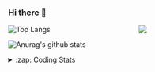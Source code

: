 ### Hi there 👋

<!--
**tao8687/tao8687** is a ✨ _special_ ✨ repository because its `README.md` (this file) appears on your GitHub profile.

Here are some ideas to get you started:

- 🔭 I’m currently working on ...
- 🌱 I’m currently learning ...
- 👯 I’m looking to collaborate on ...
- 🤔 I’m looking for help with ...
- 💬 Ask me about ...
- 📫 How to reach me: ...
- 😄 Pronouns: ...
- ⚡ Fun fact: ...
-->

<img align='right' src="https://media.giphy.com/media/M9gbBd9nbDrOTu1Mqx/giphy.gif" width="240">

  
![Top Langs](https://github-readme-stats.vercel.app/api/top-langs/?username=tao8687&layout=compact&title_color=23238E&text_color=A67D3D)

![Anurag's github stats](https://github-readme-stats.vercel.app/api?username=tao8687&show_icons=true&&text_color=A67D3D&title_color=23238E&show_icons=false&count_private=true&hide=stars)

<details>
  <summary>:zap: Coding Stats</summary>
  <br>
    
<!--START_SECTION:waka-->
![Code Time](http://img.shields.io/badge/Code%20Time-1%2C950%20hrs%2022%20mins-blue)

![Profile Views](http://img.shields.io/badge/Profile%20Views-0-blue)

**🐱 My GitHub Data** 

> 📦 1.5 MB Used in GitHub's Storage 
 > 
> 🏆 95 Contributions in the Year 2025
 > 
> 🚫 Not Opted to Hire
 > 
> 📜 62 Public Repositories 
 > 
> 🔑 24 Private Repositories 
 > 
**I'm an Early 🐤** 

```text
🌞 Morning                1698 commits        ██████████████████████░░░   88.85 % 
🌆 Daytime                90 commits          █░░░░░░░░░░░░░░░░░░░░░░░░   04.71 % 
🌃 Evening                119 commits         ██░░░░░░░░░░░░░░░░░░░░░░░   06.23 % 
🌙 Night                  4 commits           ░░░░░░░░░░░░░░░░░░░░░░░░░   00.21 % 
```
📅 **I'm Most Productive on Wednesday** 

```text
Monday                   274 commits         ████░░░░░░░░░░░░░░░░░░░░░   14.34 % 
Tuesday                  260 commits         ███░░░░░░░░░░░░░░░░░░░░░░   13.61 % 
Wednesday                331 commits         ████░░░░░░░░░░░░░░░░░░░░░   17.32 % 
Thursday                 255 commits         ███░░░░░░░░░░░░░░░░░░░░░░   13.34 % 
Friday                   271 commits         ████░░░░░░░░░░░░░░░░░░░░░   14.18 % 
Saturday                 265 commits         ███░░░░░░░░░░░░░░░░░░░░░░   13.87 % 
Sunday                   255 commits         ███░░░░░░░░░░░░░░░░░░░░░░   13.34 % 
```


📊 **This Week I Spent My Time On** 

```text
🕑︎ Time Zone: Asia/Shanghai

💬 Programming Languages: 
CMake                    49 mins             ███████░░░░░░░░░░░░░░░░░░   29.49 % 
C++                      40 mins             ██████░░░░░░░░░░░░░░░░░░░   24.26 % 
YAML                     35 mins             █████░░░░░░░░░░░░░░░░░░░░   21.41 % 
Python                   22 mins             ███░░░░░░░░░░░░░░░░░░░░░░   13.62 % 
Markdown                 11 mins             ██░░░░░░░░░░░░░░░░░░░░░░░   06.84 % 

🔥 Editors: 
VS Code                  2 hrs 47 mins       █████████████████████████   100.00 % 

🐱‍💻 Projects: 
LIO-SAM                  50 mins             ███████░░░░░░░░░░░░░░░░░░   29.87 % 
VINS-Fusion              27 mins             ████░░░░░░░░░░░░░░░░░░░░░   16.12 % 
BossMatchJobHunter       26 mins             ████░░░░░░░░░░░░░░░░░░░░░   15.57 % 
InferLLM                 22 mins             ███░░░░░░░░░░░░░░░░░░░░░░   13.42 % 
Lidar_IMU_Localization   21 mins             ███░░░░░░░░░░░░░░░░░░░░░░   12.88 % 

💻 Operating System: 
Linux                    2 hrs 47 mins       █████████████████████████   100.00 % 
```

**I Mostly Code in C++** 

```text
C++                      11 repos            ████████░░░░░░░░░░░░░░░░░   32.35 % 
Python                   9 repos             ███████░░░░░░░░░░░░░░░░░░   26.47 % 
JavaScript               2 repos             █░░░░░░░░░░░░░░░░░░░░░░░░   05.88 % 
Batchfile                1 repo              █░░░░░░░░░░░░░░░░░░░░░░░░   02.94 % 
HTML                     1 repo              █░░░░░░░░░░░░░░░░░░░░░░░░   02.94 % 
```



**Timeline**

![Lines of Code chart](https://raw.githubusercontent.com/tao8687/tao8687/master/assets/bar_graph.png)


 Last Updated on 05/04/2025 01:45:37 UTC
<!--END_SECTION:waka-->
</details>
